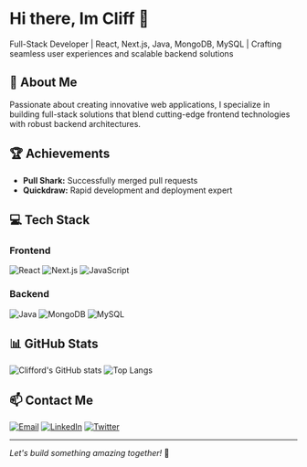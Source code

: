# Hi there, Im Cliff 👋

Full-Stack Developer
| React, Next.js, Java, MongoDB, MySQL | 
Crafting seamless user experiences and scalable backend solutions

## 🚀 About Me
Passionate about creating innovative web applications, I specialize in 
building full-stack solutions that blend cutting-edge frontend technologies 
with robust backend architectures.

## 🏆 Achievements
- **Pull Shark:** Successfully merged pull requests
- **Quickdraw:** Rapid development and deployment expert

## 💻 Tech Stack

### Frontend
![React](https://img.shields.io/badge/React-61DAFB?style=for-the-badge&logo=react&logoColor=black)
![Next.js](https://img.shields.io/badge/Next.js-000000?style=for-the-badge&logo=nextdotjs&logoColor=white)
![JavaScript](https://img.shields.io/badge/JavaScript-F7DF1E?style=for-the-badge&logo=javascript&logoColor=black)

### Backend
![Java](https://img.shields.io/badge/Java-ED8B00?style=for-the-badge&logo=java&logoColor=white)
![MongoDB](https://img.shields.io/badge/MongoDB-4EA94B?style=for-the-badge&logo=mongodb&logoColor=white)
![MySQL](https://img.shields.io/badge/MySQL-00000F?style=for-the-badge&logo=mysql&logoColor=white)


## 📊 GitHub Stats
![Clifford's GitHub stats](https://github-readme-stats.vercel.app/api?username=clifforddonk&show_icons=true&theme=radical)
![Top Langs](https://github-readme-stats.vercel.app/api/top-langs/?username=clifforddonk&layout=compact&theme=radical)

## 📫 Contact Me
[![Email](https://img.shields.io/badge/Email-D14836?style=for-the-badge&logo=gmail&logoColor=white)](mailto:clifforddonk@gmail.com)
[![LinkedIn](https://img.shields.io/badge/LinkedIn-0077B5?style=for-the-badge&logo=linkedin&logoColor=white)](https://www.linkedin.com/in/clifforddonk)
[![Twitter](https://img.shields.io/badge/Twitter-1DA1F2?style=for-the-badge&logo=twitter&logoColor=white)](https://twitter.com/clifforddonk)

---

*Let's build something amazing together!* 🚀
